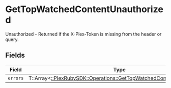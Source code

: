 # GetTopWatchedContentUnauthorized

Unauthorized - Returned if the X-Plex-Token is missing from the header or query.


## Fields

| Field                                                                                                                                  | Type                                                                                                                                   | Required                                                                                                                               | Description                                                                                                                            |
| -------------------------------------------------------------------------------------------------------------------------------------- | -------------------------------------------------------------------------------------------------------------------------------------- | -------------------------------------------------------------------------------------------------------------------------------------- | -------------------------------------------------------------------------------------------------------------------------------------- |
| `errors`                                                                                                                               | T::Array<[::PlexRubySDK::Operations::GetTopWatchedContentLibraryErrors](../../models/operations/gettopwatchedcontentlibraryerrors.md)> | :heavy_minus_sign:                                                                                                                     | N/A                                                                                                                                    |